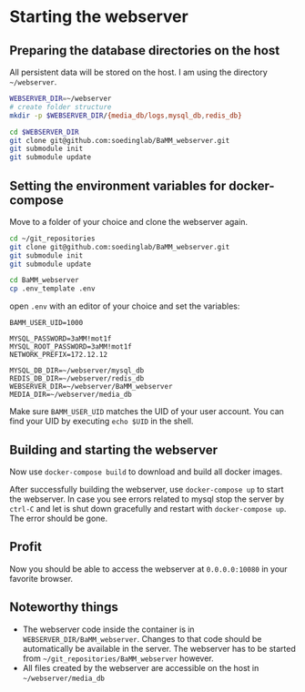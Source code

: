 
# Starting the webserver

## Preparing the database directories on the host

All persistent data will be stored on the host. I am using the directory `~/webserver`.

```bash
WEBSERVER_DIR=~/webserver
# create folder structure
mkdir -p $WEBSERVER_DIR/{media_db/logs,mysql_db,redis_db}

cd $WEBSERVER_DIR
git clone git@github.com:soedinglab/BaMM_webserver.git
git submodule init
git submodule update
```

## Setting the environment variables for docker-compose
Move to a folder of your choice and clone the webserver again.

```bash
cd ~/git_repositories
git clone git@github.com:soedinglab/BaMM_webserver.git
git submodule init
git submodule update

cd BaMM_webserver
cp .env_template .env
```

open `.env` with an editor of your choice and set the variables:

```
BAMM_USER_UID=1000

MYSQL_PASSWORD=3aMM!mot1f
MYSQL_ROOT_PASSWORD=3aMM!mot1f
NETWORK_PREFIX=172.12.12

MYSQL_DB_DIR=~/webserver/mysql_db
REDIS_DB_DIR=~/webserver/redis_db
WEBSERVER_DIR=~/webserver/BaMM_webserver
MEDIA_DIR=~/webserver/media_db
```

Make sure `BAMM_USER_UID` matches the UID of your user account. You can find your UID by executing `echo $UID` in the shell.

## Building and starting the webserver
Now use `docker-compose build` to download and build all docker images.

After successfully building the webserver, use `docker-compose up` to start the webserver. In case you see errors related to mysql stop the server by `ctrl-C` and let is shut down gracefully and restart with `docker-compose up`. The error should be gone.

## Profit

Now you should be able to access the webserver at  `0.0.0.0:10080` in your favorite browser.

## Noteworthy things

* The webserver code inside the container is in `WEBSERVER_DIR/BaMM_webserver`. Changes to that code should be automatically be available in the server. The webserver has to be started from `~/git_repositories/BaMM_webserver` however.
* All files created by the webserver are accessible on the host in `~/webserver/media_db`
